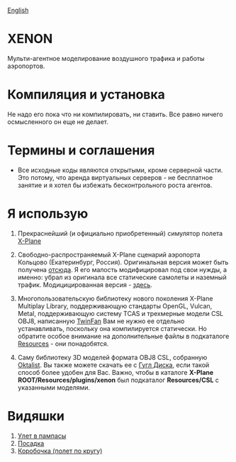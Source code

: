 [English](https://github.com/unclesal/xenon/blob/master/README.md)

# XENON

Мульти-агентное моделирование воздушного трафика и работы аэропортов.

# Компиляция и установка

Не надо его пока что ни компилировать, ни ставить. Все равно ничего осмысленного он еще не делает.

# Термины и соглашения

- Все исходные коды являются открытыми, кроме серверной части. Это потому, что аренда виртуальных серверов - не бесплатное занятие и я хотел бы избежать бесконтрольного роста агентов.

# Я использую

1. Прекраснейший (и официально приобретенный) симулятор полета [X-Plane](https://www.x-plane.com/)

2. Свободно-распространяемый X-Plane сценарий аэропорта Кольцово (Екатеринбург, Россия). Оригинальная версия может
быть получена [отсюда](http://x-flight.su/ural.php). Я его малость модифицировал под свои нужды, а именно: убрал
из оригинала все статические самолеты и наземный трафик. Модицицированная версия - [здесь](https://drive.google.com/file/d/1ZsokPeAb87V5MtS3KQzZL7dX1c05e4Z5/view?usp=sharing).

3. Многопользовательскую библиотеку нового поколения X-Plane Multiplay Library, поддерживающую стандарты OpenGL, Vulcan, Metal, 
поддерживающую систему TCAS и трехмерные модели CSL OBJ8, написанную [TwinFan](https://github.com/TwinFan/XPMP2)
Вам не нужно ее отдельно устанавливать, поскольку она компилируется статически. Но обратите особое внимание
на дополнительные файлы в подкаталоге [Resources](https://github.com/TwinFan/XPMP2/tree/master/Resources) - они понадобятся.

4. Саму библиотеку 3D моделей формата OBJ8 CSL, собранную [Oktalist](https://forums.x-plane.org/index.php?/files/file/37041-bluebell-obj8-csl-packages/). 
Вы также можете скачать ее с [Гугл Диска](https://drive.google.com/drive/folders/0B8hGoqCV5Z5AcTM4ZWhIX2RZT2M), если
такой способ более удобен для Вас. Важно, чтобы в каталоге **X-Plane ROOT/Resources/plugins/xenon** был подкаталог
**Resources/CSL** с указанными моделями.

# Видяшки

1. [Улет в пампасы](https://www.youtube.com/watch?v=wfAPAnU-FBk)
2. [Посадка](https://www.youtube.com/watch?v=SvydTdDbwhs)
3. [Коробочка (полет по кругу)](https://youtu.be/CE1rVc9RiTU?list=PLnt2A94rJYDaAttvRDuDdlWqQyYRg16bf)
